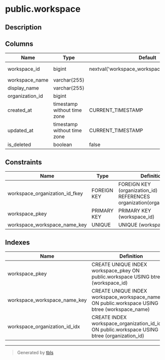 # public.workspace

## Description

## Columns

| Name            | Type                        | Default                                         | Nullable | Children                                                                                  | Parents                                       | Comment |
| --------------- | --------------------------- | ----------------------------------------------- | -------- | ----------------------------------------------------------------------------------------- | --------------------------------------------- | ------- |
| workspace_id    | bigint                      | nextval('workspace_workspace_id_seq'::regclass) | false    | [public.workspace_member](public.workspace_member.md) [public.project](public.project.md) |                                               |         |
| workspace_name  | varchar(255)                |                                                 | false    |                                                                                           |                                               |         |
| display_name    | varchar(255)                |                                                 | false    |                                                                                           |                                               |         |
| organization_id | bigint                      |                                                 | false    |                                                                                           | [public.organization](public.organization.md) |         |
| created_at      | timestamp without time zone | CURRENT_TIMESTAMP                               | false    |                                                                                           |                                               |         |
| updated_at      | timestamp without time zone | CURRENT_TIMESTAMP                               | false    |                                                                                           |                                               |         |
| is_deleted      | boolean                     | false                                           | false    |                                                                                           |                                               |         |

## Constraints

| Name                           | Type        | Definition                                                             |
| ------------------------------ | ----------- | ---------------------------------------------------------------------- |
| workspace_organization_id_fkey | FOREIGN KEY | FOREIGN KEY (organization_id) REFERENCES organization(organization_id) |
| workspace_pkey                 | PRIMARY KEY | PRIMARY KEY (workspace_id)                                             |
| workspace_workspace_name_key   | UNIQUE      | UNIQUE (workspace_name)                                                |

## Indexes

| Name                          | Definition                                                                                        |
| ----------------------------- | ------------------------------------------------------------------------------------------------- |
| workspace_pkey                | CREATE UNIQUE INDEX workspace_pkey ON public.workspace USING btree (workspace_id)                 |
| workspace_workspace_name_key  | CREATE UNIQUE INDEX workspace_workspace_name_key ON public.workspace USING btree (workspace_name) |
| workspace_organization_id_idx | CREATE INDEX workspace_organization_id_idx ON public.workspace USING btree (organization_id)      |

---

> Generated by [tbls](https://github.com/k1LoW/tbls)
